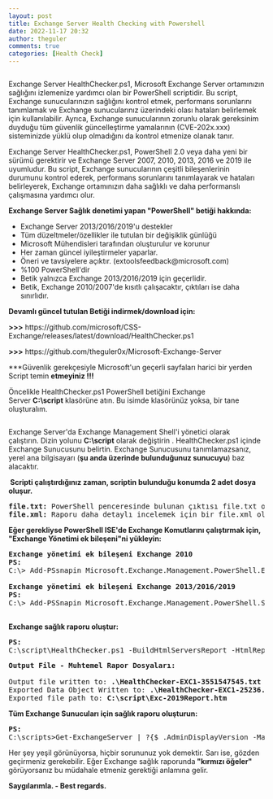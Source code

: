 ```yaml
---
layout: post
title: Exchange Server Health Checking with Powershell
date: 2022-11-17 20:32
author: theguler
comments: true
categories: [Health Check]
---
```

<!-- wp:image {"id":5549,"sizeSlug":"large","linkDestination":"none"} -->
<figure class="wp-block-image size-large"><img src="https://theguler.wordpress.com/wp-content/uploads/2022/11/exc-status-2.png?w=970" alt="" class="wp-image-5549" /></figure>
<!-- /wp:image -->

<!-- wp:paragraph -->
<p>Exchange Server HealthChecker.ps1, Microsoft Exchange Server ortamınızın sağlığını izlemenize yardımcı olan bir PowerShell scriptidir. Bu script, Exchange sunucularınızın sağlığını kontrol etmek, performans sorunlarını tanımlamak ve Exchange sunucularınız üzerindeki olası hataları belirlemek için kullanılabilir. Ayrıca, Exchange sunucularının zorunlu olarak gereksinim duyduğu tüm güvenlik güncelleştirme yamalarının (CVE-202x.xxx) sisteminizde yüklü olup olmadığını da kontrol etmenize olanak tanır.</p>
<!-- /wp:paragraph -->

<!-- wp:paragraph -->
<p>Exchange Server HealthChecker.ps1, PowerShell 2.0 veya daha yeni bir sürümü gerektirir ve Exchange Server 2007, 2010, 2013, 2016 ve 2019 ile uyumludur. Bu script, Exchange sunucularının çeşitli bileşenlerinin durumunu kontrol ederek, performans sorunlarını tanımlayarak ve hataları belirleyerek, Exchange ortamınızın daha sağlıklı ve daha performanslı çalışmasına yardımcı olur.</p>
<!-- /wp:paragraph -->

<!-- wp:paragraph -->
<p><strong>Exchange Server Sağlık denetimi yapan "PowerShell" betiği hakkında:</strong></p>
<!-- /wp:paragraph -->

<!-- wp:list -->
<ul><!-- wp:list-item -->
<li>Exchange Server 2013/2016/2019'u destekler</li>
<!-- /wp:list-item -->

<!-- wp:list-item -->
<li>Tüm düzeltmeler/özellikler ile tutulan bir değişiklik günlüğü</li>
<!-- /wp:list-item -->

<!-- wp:list-item -->
<li>Microsoft Mühendisleri tarafından oluşturulur ve korunur</li>
<!-- /wp:list-item -->

<!-- wp:list-item -->
<li>Her zaman güncel iyileştirmeler yaparlar.</li>
<!-- /wp:list-item -->

<!-- wp:list-item -->
<li>Öneri ve tavsiyelere açıktır. (extoolsfeedback@microsoft.com)</li>
<!-- /wp:list-item -->

<!-- wp:list-item -->
<li>%100 PowerShell'dir</li>
<!-- /wp:list-item -->

<!-- wp:list-item -->
<li>Betik yalnızca Exchange 2013/2016/2019&nbsp;için geçerlidir.</li>
<!-- /wp:list-item -->

<!-- wp:list-item -->
<li>Betik, Exchange 2010/2007'de kısıtlı çalışacaktır, çıktıları ise daha sınırlıdır.</li>
<!-- /wp:list-item --></ul>
<!-- /wp:list -->

<!-- wp:paragraph -->
<p><strong>Devamlı güncel tutulan Betiği indirmek/download için:</strong></p>
<!-- /wp:paragraph -->

<!-- wp:paragraph -->
<p><strong>&gt;&gt;&gt;</strong> https://github.com/microsoft/CSS-Exchange/releases/latest/download/HealthChecker.ps1</p>
<!-- /wp:paragraph -->

<!-- wp:paragraph -->
<p><strong>&gt;&gt;&gt;</strong> https://github.com/theguler0x/Microsoft-Exchange-Server</p>
<!-- /wp:paragraph -->

<!-- wp:paragraph -->
<p>***Güvenlik gerekçesiyle Microsoft'un geçerli sayfaları harici bir yerden Script temin <strong>etmeyiniz !!!</strong></p>
<!-- /wp:paragraph -->

<!-- wp:paragraph -->
<p>Öncelikle HealthChecker.ps1 PowerShell betiğini Exchange Server&nbsp;<strong>C:\script</strong>&nbsp;klasörüne atın.&nbsp;Bu isimde klasörünüz yoksa, bir tane oluşturalım.</p>
<!-- /wp:paragraph -->

<!-- wp:image {"id":5554,"sizeSlug":"large","linkDestination":"none"} -->
<figure class="wp-block-image size-large"><img src="https://theguler.wordpress.com/wp-content/uploads/2022/11/exc-ps.png?w=915" alt="" class="wp-image-5554" /></figure>
<!-- /wp:image -->

<!-- wp:paragraph -->
<p>Exchange Server'da Exchange Management Shell'i yönetici olarak çalıştırın.&nbsp;Dizin yolunu&nbsp;<strong>C:\script</strong>&nbsp;olarak değiştirin .&nbsp;HealthChecker.ps1 içinde Exchange Sunucusunu belirtin.&nbsp;Exchange Sunucusunu tanımlamazsanız, yerel ana bilgisayarı (<strong>şu anda üzerinde bulunduğunuz sunucuyu</strong>) baz alacaktır.</p>
<!-- /wp:paragraph -->

<!-- wp:paragraph -->
<p><strong>&nbsp;Scripti çalıştırdığınız zaman, scriptin bulunduğu konumda 2 adet dosya oluşur.</strong></p>
<!-- /wp:paragraph -->

<!-- wp:preformatted -->
<pre class="wp-block-preformatted"><strong>file.txt: </strong>PowerShell penceresinde bulunan çıktısı file.txt olarak klasör içerisinde oluşur.
<strong>file.xml: </strong>Raporu daha detaylı incelemek için bir file.xml olarak oluşturur.</pre>
<!-- /wp:preformatted -->

<!-- wp:paragraph -->
<p><strong>Eğer gerekliyse PowerShell ISE'de Exchange Komutlarını çalıştırmak için,  "Exchange Yönetimi ek bileşeni"ni yükleyin:</strong></p>
<!-- /wp:paragraph -->

<!-- wp:preformatted -->
<pre class="wp-block-preformatted"><strong>Exchange yönetimi ek bileşeni Exchange 2010</strong>
<strong>PS:</strong>
C:\&gt; Add-PSsnapin Microsoft.Exchange.Management.PowerShell.E2010

<strong>Exchange yönetimi ek bileşeni Exchange 2013/2016/2019</strong>
<strong>PS:</strong>
C:\&gt; Add-PSSnapin Microsoft.Exchange.Management.PowerShell.SnapIn

</pre>
<!-- /wp:preformatted -->

<!-- wp:paragraph -->
<p><strong>Exchange sağlık raporu oluştur:</strong></p>
<!-- /wp:paragraph -->

<!-- wp:preformatted -->
<pre class="wp-block-preformatted"><strong>PS:</strong>
C:\script\HealthChecker.ps1 -BuildHtmlServersReport -HtmlReportFile "C:\script\Exc-2019Report.htm"</pre>
<!-- /wp:preformatted -->

<!-- wp:preformatted -->
<pre class="wp-block-preformatted"><strong>Output File - Muhtemel Rapor Dosyaları:</strong>

Output file written to: <strong>.\HealthChecker-EXC1-3551547545.txt</strong>
Exported Data Object Written to: <strong>.\HealthChecker-EXC1-25236.xml</strong>
Exported file path to: <strong>C:\script\Exc-2019Report.htm</strong></pre>
<!-- /wp:preformatted -->

<!-- wp:paragraph -->
<p><strong>Tüm Exchange Sunucuları için sağlık raporu oluşturun:</strong></p>
<!-- /wp:paragraph -->

<!-- wp:preformatted -->
<pre class="wp-block-preformatted"><strong>PS:</strong>
C:\scripts&gt;Get-ExchangeServer | ?{$_.AdminDisplayVersion -Match "^Version 15"} | %{.\HealthChecker.ps1 -Server $_.Name}; .\HealthChecker.ps1 -BuildHtmlServersReport; .\Exc-AllServers-Report.htm
</pre>
<!-- /wp:preformatted -->

<!-- wp:paragraph -->
<p>Her şey yeşil görünüyorsa, hiçbir sorununuz yok demektir.&nbsp;Sarı ise, gözden geçirmeniz gerekebilir.  Eğer Exchange sağlık raporunda<strong> "kırmızı öğeler" </strong>görüyorsanız bu müdahale etmeniz gerektiği anlamına gelir.</p>
<!-- /wp:paragraph -->

<!-- wp:paragraph -->
<p><strong>Saygılarımla. - Best regards.</strong></p>
<!-- /wp:paragraph -->
